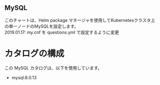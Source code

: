 ## MySQL

このチャートは、Helm package マネージャを使用してKubernetesクラスタ上の単一ノードのMySQLを設定します。  
2019.01.17: my.cnf を questions.yml で設定するように変更

# カタログの構成

この MySQL カタログは、以下を使用しています。

* mysql:8.0.13 

